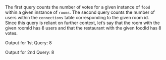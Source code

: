 The first query counts the number of votes for a given instance of `food` within a given instance of `rooms`. The second query counts the number of users within the `connections` table corresponding to the given room id. Since this query is reliant on further context, let’s say that the room with the given roomId has 8 users and that the restaurant with the given foodId has 8 votes.

Output for 1st Query:
8

Output for 2nd Query:
8